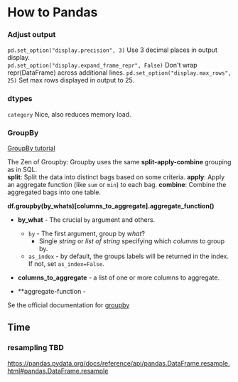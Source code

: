 # How to Pandas

### Adjust output
`pd.set_option("display.precision", 3)` Use 3 decimal places in output display.  
`pd.set_option("display.expand_frame_repr", False)` Don't wrap repr(DataFrame) across additional lines.
`pd.set_option("display.max_rows", 25)` Set max rows displayed in output to 25.

### dtypes
`category` Nice, also reduces memory load.



### GroupBy
[GroupBy tutorial](https://realpython.com/pandas-groupby/)  



The Zen of Groupby:
Groupby uses the same **split-apply-combine** grouping as in SQL.   
**split**: Split the data into distinct bags based on some criteria. 
**apply**: Apply an aggregate function (like `sum` or `min`) to each bag. 
**combine**: Combine the aggregated bags into one table.


**df.groupby(by_whats)[columns_to_aggregate].aggregate_function()**
* **by_what** - The crucial `by` argument and others. 
  * `by` - The first argument, group by *what*?
    * Single *string* or *list of string* specifying which *columns* to group by. 
  * `as_index` - by default, the groups labels will be returned in the index. If not, set `as_index=False`.  

* **columns_to_aggregate** - a list of one or more columns to aggregate.
* **aggregate-function -  


Se the official documentation for [groupby](https://pandas.pydata.org/docs/reference/api/pandas.DataFrame.groupby.html?highlight=groupby#pandas.DataFrame.groupby)


## Time

### resampling TBD
https://pandas.pydata.org/docs/reference/api/pandas.DataFrame.resample.html#pandas.DataFrame.resample
